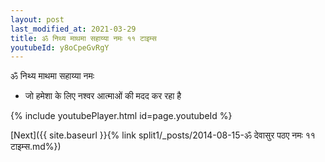 ```yaml
---
layout: post
last_modified_at: 2021-03-29
title: ॐ निथ्य माथमा सहाय्या नमः ११ टाइम्स
youtubeId: y8oCpeGvRgY
---
```

 
 
 ॐ निथ्य माथमा सहाय्या नमः  
 
 -  जो हमेशा के लिए नश्वर आत्माओं की मदद कर रहा है 
 
  
 
  
 
 
 
 
 
 


{% include youtubePlayer.html id=page.youtubeId %}
 
[Next]({{ site.baseurl }}{% link  split1/_posts/2014-08-15-ॐ देवासुर पठए नमः ११ टाइम्स.md%})
 
